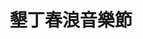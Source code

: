 ---
title: '墾丁春浪音樂節'
type: '活動硬體執行'
pictures: '["https://raw.githubusercontent.com/chyushya/cms-content/main/content/resources/images/1648675333889-1195-849-pic-3.jpg","https://raw.githubusercontent.com/chyushya/cms-content/main/content/resources/images/1648675333929-1195-849-pic-1.jpg","https://raw.githubusercontent.com/chyushya/cms-content/main/content/resources/images/1648675333969-1195-849-pic-2.jpg"]'
---